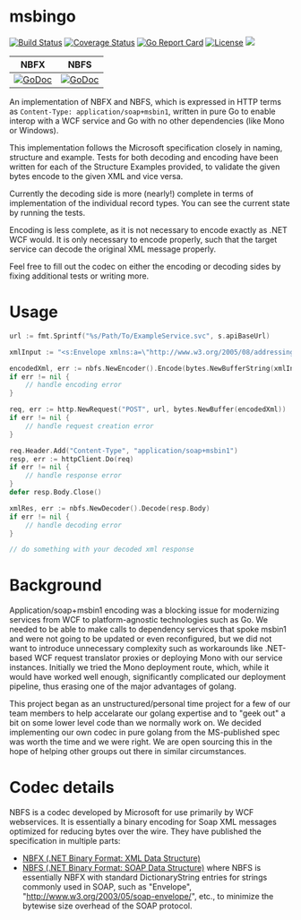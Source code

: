 # msbingo
[![Build Status](https://travis-ci.org/khoad/msbingo.svg?branch=master)](https://travis-ci.org/khoad/msbingo)
[![Coverage Status](https://coveralls.io/repos/github/khoad/msbingo/badge.svg?branch=master)](https://coveralls.io/github/khoad/msbingo?branch=master)
[![Go Report Card](https://goreportcard.com/badge/github.com/khoad/msbingo)](https://goreportcard.com/report/github.com/khoad/msbingo)
[![License](https://img.shields.io/:license-apache-blue.svg)](https://opensource.org/licenses/Apache-2.0)
![](https://img.shields.io/badge/windows-ready-green.svg)

| NBFX | NBFS |
|:----:|:----:|
|[![GoDoc](https://godoc.org/github.com/khoad/msbingo/nbfx?status.png)](https://godoc.org/github.com/khoad/msbingo/nbfx)|[![GoDoc](https://godoc.org/github.com/khoad/msbingo/nbfs?status.png)](https://godoc.org/github.com/khoad/msbingo/nbfs)

An implementation of NBFX and NBFS, which is expressed in HTTP terms as `Content-Type: application/soap+msbin1`, written in pure Go to enable interop with a WCF service and Go with no other dependencies (like Mono or Windows).

This implementation follows the Microsoft specification closely in naming, structure and example. Tests for both decoding and encoding have been written for each of the Structure Examples provided, to validate the given bytes encode to the given XML and vice versa.

Currently the decoding side is more (nearly!) complete in terms of implementation of the individual record types. You can see the current state by running the tests.

Encoding is less complete, as it is not necessary to encode exactly as .NET WCF would. It is only necessary to encode properly, such that the target service can decode the original XML message properly.

Feel free to fill out the codec on either the encoding or decoding sides by fixing additional tests or writing more.

# Usage

``` go
url := fmt.Sprintf("%s/Path/To/ExampleService.svc", s.apiBaseUrl)

xmlInput := "<s:Envelope xmlns:a=\"http://www.w3.org/2005/08/addressing\" xmlns:s=\"http://www.w3.org/2003/05/soap-envelope\"><s:Header><a:Action s:mustUnderstand=\"1\">action</a:Action></s:Header><s:Body><Inventory>0</Inventory></s:Body></s:Envelope>"

encodedXml, err := nbfs.NewEncoder().Encode(bytes.NewBufferString(xmlInput))
if err != nil {
	// handle encoding error
}

req, err := http.NewRequest("POST", url, bytes.NewBuffer(encodedXml))
if err != nil {
	// handle request creation error
}

req.Header.Add("Content-Type", "application/soap+msbin1")
resp, err := httpClient.Do(req)
if err != nil {
	// handle response error
}
defer resp.Body.Close()

xmlRes, err := nbfs.NewDecoder().Decode(resp.Body)
if err != nil {
	// handle decoding error
}

// do something with your decoded xml response
```

# Background
Application/soap+msbin1 encoding was a blocking issue for modernizing services from WCF to platform-agnostic technologies such as Go. We needed to be able to make calls to dependency services that spoke msbin1 and were not going to be updated or even reconfigured, but we did not want to introduce unnecessary complexity such as workarounds like .NET-based WCF request translator proxies or deploying Mono with our service instances. Initially we tried the Mono deployment route, which, while it would have worked well enough, significantly complicated our deployment pipeline, thus erasing one of the major advantages of golang.

This project began as an unstructured/personal time project for a few of our team members to help accelarate our golang expertise and to "geek out" a bit on some lower level code than we normally work on. We decided implementing our own codec in pure golang from the MS-published spec was worth the time and we were right. We are open sourcing this in the hope of helping other groups out there in similar circumstances.

# Codec details
NBFS is a codec developed by Microsoft for use primarily by WCF webservices. It is essentially a binary encoding for Soap XML messages optimized for reducing bytes over the wire.  They have published the specification in multiple parts:
* [NBFX (.NET Binary Format: XML Data Structure)](https://msdn.microsoft.com/en-us/library/cc219210.aspx)
* [NBFS (.NET Binary Format: SOAP Data Structure)](https://msdn.microsoft.com/en-us/library/cc219175.aspx)
where NBFS is essentially NBFX with standard DictionaryString entries for strings commonly used in SOAP, such as "Envelope", "http://www.w3.org/2003/05/soap-envelope/", etc., to minimize the bytewise size overhead of the SOAP protocol.
